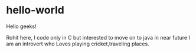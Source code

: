 # hello-world

Hello geeks!

Rohit here, I code only in C but interested to move on to java in near future
I am an introvert who Loves playing cricket,traveling places.
